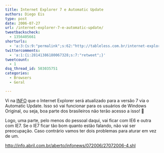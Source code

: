 ```yaml
---
title: Internet Explorer 7 e Automatic Update
authors: Diego Eis
type: post
date: 2006-07-27
url: /internet-explorer-7-e-automatic-update/
tweetbackscheck:
  - 1356405661
shorturls:
  - 'a:3:{s:9:"permalink";s:62:"http://tableless.com.br/internet-explorer-7-e-automatic-update";s:7:"tinyurl";s:26:"http://tinyurl.com/3mwpr9n";s:4:"isgd";s:19:"http://is.gd/KVcBrm";}'
twittercomments:
  - 'a:1:{i:28141386180067328;s:7:"retweet";}'
tweetcount:
  - 1
dsq_thread_id: 503035751
categories:
  - Browsers
  - Geral

---
```

Vi na [INFO][1] que o Internet Explorer será atualizado para a versão 7 via o Automatic Update. Isso só vai funcionar para os usuários de Windows Original, ou seja, boa parte dos brasileiros não terão acesso a isso! 🙁
  
Logo, uma parte, pelo menos do pessoal daqui, vai ficar com IE6 e outra com IE7. Se o IE7 ficar tão bom quanto estão falando, não vai ser preocupação. Caso contrário vamos ter dois problemas para aturar em vez de um.

<http://info.abril.com.br/aberto/infonews/072006/27072006-4.shl>

 [1]: http://info.abril.com.br/aberto/infonews/072006/27072006-4.shl